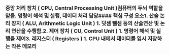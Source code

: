### 중앙 처리 장치 ( CPU, Central Processing Unit )컴퓨터의 두뇌 역할을 맡음. 명령어 해석 및 실행, 데이터 처리 담당#### 핵심 구성 요소1. 산술 논리 장치 ( ALU, Arithmetic Logic Unit ) 1. 덧셈 뺄셈 등의 산술연산 및 논리 연산을 수행함.2. 제어 장치 ( CU, Control Unit ) 1. 명령어 해석 및 실행을 제어3. 레지스터 ( Registers ) 1. CPU 내에서 데이터를 임시 저장하는 작은 메모리
